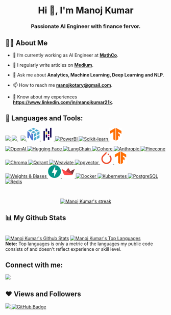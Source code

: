 <h1 align="center">Hi 👋, I'm Manoj Kumar</h1>
<h3 align="center">Passionate AI Engineer with finance fervor.</h3>


## 🙋‍♂️ About Me

- 🔭 I’m currently working as AI Engineer at **[MathCo](https://themathcompany.com/)**.

- 📝 I regularly write articles on **[Medium](https://medium.com/@manojkotary)**.

- 💬 Ask me about **Analytics, Machine Learning, Deep Learning and NLP**.

- 📫 How to reach me **manojkotary@gmail.com**.

- 📄 Know about my experiences **https://www.linkedin.com/in/manojkumar21k**.

## 🚀 Languages and Tools:

<p align="left"> 
    <a href="https://www.python.org" target="_blank"> <img src="https://img.icons8.com/color/48/000000/python.png"/> </a> 
    <a style="padding-right:8px;" href="https://www.mysql.com/" target="_blank"> <img src="https://img.icons8.com/fluent/50/000000/mysql-logo.png"/> </a>
    <a href="https://git-scm.com/" target="_blank"> <img src="https://img.icons8.com/color/48/000000/git.png"/> </a> 
<a href="https://numpy.org" target="_blank"> <img src="https://raw.githubusercontent.com/devicons/devicon/master/icons/numpy/numpy-original.svg" alt="Numpy" width="40" height="40"/> </a>
<a href="https://pandas.pydata.org" target="_blank"> <img src="https://raw.githubusercontent.com/devicons/devicon/master/icons/pandas/pandas-original.svg" alt="Pandas" width="40" height="40"/> </a>
<a href="https://powerbi.microsoft.com" target="_blank"> <img src="https://www.vectorlogo.zone/logos/microsoft_powerbi/microsoft_powerbi-ar21.svg" alt="PowerBI" width="40" height="40"/> </a>
<a href="https://scikit-learn.org" target="_blank"> <img src="https://upload.wikimedia.org/wikipedia/commons/0/05/Scikit_learn_logo_small.svg" alt="Scikit-learn" width="40" height="40"/> </a>
<a href="https://www.tensorflow.org" target="_blank"> <img src="https://raw.githubusercontent.com/devicons/devicon/master/icons/tensorflow/tensorflow-original.svg"  alt="TensorFlow" width="40" height="40"/> </a>
<p align="left">
  <!-- Core GenAI Frameworks -->
  <a href="https://openai.com" target="_blank">
    <img src="https://raw.githubusercontent.com/simple-icons/simple-icons/develop/icons/openai.svg" alt="OpenAI" width="40" height="40"/>
  </a>
  <a href="https://huggingface.co" target="_blank">
    <img src="https://huggingface.co/front/assets/huggingface_logo-noborder.svg" alt="Hugging Face" width="40" height="40"/>
  </a>
  <a href="https://github.com/langchain-ai/langchain" target="_blank">
    <img src="https://raw.githubusercontent.com/langchain-ai/brand/main/langchain-logo.svg" alt="LangChain" width="40" height="40"/>
  </a>
  <a href="https://cohere.ai" target="_blank">
    <img src="https://raw.githubusercontent.com/simple-icons/simple-icons/develop/icons/cohere.svg" alt="Cohere" width="40" height="40"/>
  </a>
  <a href="https://www.anthropic.com" target="_blank">
    <img src="https://raw.githubusercontent.com/simple-icons/simple-icons/develop/icons/anthropic.svg" alt="Anthropic" width="40" height="40"/>
  </a>

  <!-- Vector DBs & Embedding Stores -->
  <a href="https://www.pinecone.io" target="_blank">
    <img src="https://raw.githubusercontent.com/pinecone-io/logo/master/pinecone-icon.svg" alt="Pinecone" width="40" height="40"/>
  </a>
  <a href="https://www.trychroma.com" target="_blank">
    <img src="https://raw.githubusercontent.com/simple-icons/simple-icons/develop/icons/chroma.svg" alt="Chroma" width="40" height="40"/>
  </a>
  <a href="https://qdrant.tech" target="_blank">
    <img src="https://raw.githubusercontent.com/simple-icons/simple-icons/develop/icons/qdrant.svg" alt="Qdrant" width="40" height="40"/>
  </a>
  <a href="https://weaviate.io" target="_blank">
    <img src="https://raw.githubusercontent.com/simple-icons/simple-icons/develop/icons/weaviate.svg" alt="Weaviate" width="40" height="40"/>
  </a>
  <a href="https://github.com/pgvector/pgvector" target="_blank">
    <img src="https://img.icons8.com/color/48/000000/vector.png" alt="pgvector" width="40" height="40"/>
  </a>

  <!-- Model Training & Orchestration -->
  <a href="https://www.pytorch.org" target="_blank">
    <img src="https://raw.githubusercontent.com/devicons/devicon/master/icons/pytorch/pytorch-original.svg" alt="PyTorch" width="40" height="40"/>
  </a>
  <a href="https://www.tensorflow.org" target="_blank">
    <img src="https://raw.githubusercontent.com/devicons/devicon/master/icons/tensorflow/tensorflow-original.svg" alt="TensorFlow" width="40" height="40"/>
  </a>
  <a href="https://wandb.ai" target="_blank">
    <img src="https://raw.githubusercontent.com/simple-icons/simple-icons/develop/icons/weightsandbiases.svg" alt="Weights & Biases" width="40" height="40"/>
  </a>

  <!-- Serving & UI -->
  <a href="https://fastapi.tiangolo.com" target="_blank">
    <img src="https://raw.githubusercontent.com/devicons/devicon/master/icons/fastapi/fastapi-original.svg" alt="FastAPI" width="40" height="40"/>
  </a>
  <a href="https://streamlit.io" target="_blank">
    <img src="https://raw.githubusercontent.com/devicons/devicon/master/icons/streamlit/streamlit-original.svg" alt="Streamlit" width="40" height="40"/>
  </a>

  <!-- Infra & DevOps -->
  <a href="https://www.docker.com" target="_blank">
    <img src="https://img.icons8.com/color/48/000000/docker.png" alt="Docker" width="40" height="40"/>
  </a>
  <a href="https://kubernetes.io" target="_blank">
    <img src="https://img.icons8.com/color/48/000000/kubernetes.png" alt="Kubernetes" width="40" height="40"/>
  </a>

  <!-- Databases & Caching -->
  <a href="https://www.postgresql.org" target="_blank">
    <img src="https://img.icons8.com/color/48/000000/postgresql.png" alt="PostgreSQL" width="40" height="40"/>
  </a>
  <a href="https://redis.io" target="_blank">
    <img src="https://img.icons8.com/color/48/000000/redis.png" alt="Redis" width="40" height="40"/>
  </a>
</p>






</p>

<!-- [![React Badge](https://img.shields.io/badge/-React-61DBFB?style=for-the-badge&labelColor=black&logo=react&logoColor=61DBFB)](#)  [![Javascript Badge](https://img.shields.io/badge/-Javascript-F0DB4F?style=for-the-badge&labelColor=black&logo=javascript&logoColor=F0DB4F)](#) [![Typescript Badge](https://img.shields.io/badge/-Typescript-007acc?style=for-the-badge&labelColor=black&logo=typescript&logoColor=007acc)](#) [![Nodejs Badge](https://img.shields.io/badge/-Nodejs-3C873A?style=for-the-badge&labelColor=black&logo=node.js&logoColor=3C873A)](#) [![GraphQL Badge](https://img.shields.io/badge/-GraphQl-e535ab?style=for-the-badge&labelColor=black&logo=node.js&logoColor=e535ab)](#) -->
<br/>

<p align="center">
    <a href="https://github.com/Manoj21k/github-readme-streak-stats">
        <img title="🔥 Get streak stats for your profile at git.io/streak-stats" alt="Manoj Kumar's streak" src="https://github-readme-streak-stats.herokuapp.com/?user=Manoj21k&theme=black-ice&hide_border=true&stroke=0000&background=060A0CD0"/>
    </a>
</p>

## 📊 My Github Stats

  <br/>
    <a href="https://github.com/Manoj21k/github-readme-stats"><img alt="Manoj Kumar's Github Stats" src="https://github-readme-stats.vercel.app/api?username=Manoj21k&show_icons=true&count_private=true&theme=react&hide_border=true&bg_color=0D1117" /></a>
  <a href="https://github.com/SubhamRaoniar28/github-readme-stats"><img alt="Manoj Kumar's Top Languages" src="https://github-readme-stats.vercel.app/api/top-langs/?username=Manoj21k&langs_count=8&count_private=true&layout=compact&theme=react&hide_border=true&bg_color=0D1117" /></a>
  <br/>
  <b>Note:</b> Top languages is only a metric of the languages my public code consists of and doesn't reflect experience or skill level.

<br/>

## Connect with me:
<p align="left">

<a href = "https://www.linkedin.com/in/manojkumar21k/"><img src="https://img.icons8.com/fluent/48/000000/linkedin.png"/></a>


</p>

## ❤ Views and Followers
<a href="https://github.com/Meghna-DAS/github-profile-views-counter">
    <img src="https://komarev.com/ghpvc/?username=Manoj21k">
</a>
<a href="https://github.com/Manoj21k?tab=followers"><img src="https://img.shields.io/github/followers/Manoj21k?label=Followers&style=social" alt="GitHub Badge"></a>
